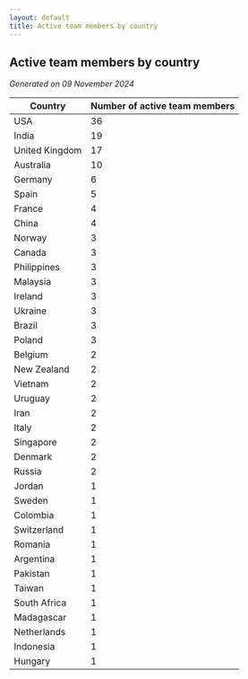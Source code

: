 ```yaml
---
layout: default
title: Active team members by country
---
```

## Active team members by country
*Generated on 09 November 2024*

| Country | Number of active team members |
| --- | --- |
| USA | 36 |
| India | 19 |
| United Kingdom | 17 |
| Australia | 10 |
| Germany | 6 |
| Spain | 5 |
| France | 4 |
| China | 4 |
| Norway | 3 |
| Canada | 3 |
| Philippines | 3 |
| Malaysia | 3 |
| Ireland | 3 |
| Ukraine | 3 |
| Brazil | 3 |
| Poland | 3 |
| Belgium | 2 |
| New Zealand | 2 |
| Vietnam | 2 |
| Uruguay | 2 |
| Iran | 2 |
| Italy | 2 |
| Singapore | 2 |
| Denmark | 2 |
| Russia | 2 |
| Jordan | 1 |
| Sweden | 1 |
| Colombia | 1 |
| Switzerland | 1 |
| Romania | 1 |
| Argentina | 1 |
| Pakistan | 1 |
| Taiwan | 1 |
| South Africa | 1 |
| Madagascar | 1 |
| Netherlands | 1 |
| Indonesia | 1 |
| Hungary | 1 |
